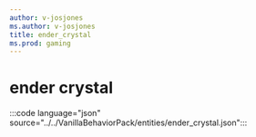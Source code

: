 ```yaml
---
author: v-josjones
ms.author: v-josjones
title: ender_crystal
ms.prod: gaming
---
```


# ender crystal

:::code language="json" source="../../VanillaBehaviorPack/entities/ender_crystal.json":::
